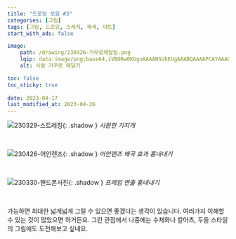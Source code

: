 ```yaml
---
title: "드로잉 모음 #3"
categories: [그림]
tags: [그림, 드로잉, 스케치, 채색, 아트]
start_with_ads: false

image:
    path: /drawing/230426-거꾸로매달림.png
    lqip: data:image/png;base64,iVBORw0KGgoAAAANSUhEUgAAABQAAAAPCAYAAADkmO9VAAAAAXNSR0IArs4c6QAAAARnQU1BAACxjwv8YQUAAAAJcEhZcwAstart_with_adsMAAA7DAcdvqGQAAAEISURBVDhPzZJLjkZAFEY/gkhICMkvsQR7sQb7sSYD6zBCDEy84hnPn+pKT5rqx6jPoD6pm5xcdS8OBk3TkBzHkeQ0TSRZ8GDA8x9lWZZJBkFAkgVTmGUZ/QKWZYFt24iiCPu+09uvMIWv1wvnb2LbNlRVBcdxIEnSZ+d3MIXDMGBdV/R9D13XMc8zDMOg1XuYQk3TSDd1XSNNUyL/DqbwEiRJcm0CTNNEnucQBIFW73kUXpKiKMhkRVEkbxjHMc4VYnb6KOQ4DpZlEanv+/A8D6qqous6dpdkGx84h3GEYXicosN13ePs8ijLklbv4a6Duh9p25YMR1EUevPMj4S/gTnlv/DfhcAb0AD3kKR8cjQAAAAASUVORK5CYII=
    alt: 사람 거꾸로 매달기

toc: false
toc_sticky: true
 
date: 2023-04-17
last_modified_at: 2023-04-26
---
```


![230329-스트레칭](/drawing/230329-스트레칭.png){: .shadow }
_시원한 기지개_

<br>

![230426-어안렌즈](/drawing/230426-어안렌즈.png){: .shadow }
_어안렌즈 왜곡 효과 흉내내기_

<br>

![230330-핸드폰사진](/drawing/230330-핸드폰사진.png){: .shadow }
_프레임 연출 흉내내기_

<br>

가능하면 최대한 넓게넓게 그릴 수 있으면 좋겠다는 생각이 있습니다. 여러가지 이해할 수 있는 것이 많았으면 하거든요. 그런 관점에서 나중에는 수채화나 칼아츠, 두들 스타일의 그림에도 도전해보고 싶네요.